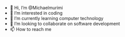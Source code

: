 - 👋 Hi, I’m @Michaelmurimi
- 👀 I’m interested in coding
- 🌱 I’m currently learning computer technology
- 💞️ I’m looking to collaborate on software development
- 📫 How to reach me

<!---
Michaelmurimi/Michaelmurimi is a ✨ special ✨ repository because its `README.md` (this file) appears on your GitHub profile.
You can click the Preview link to take a look at your changes.
--->
